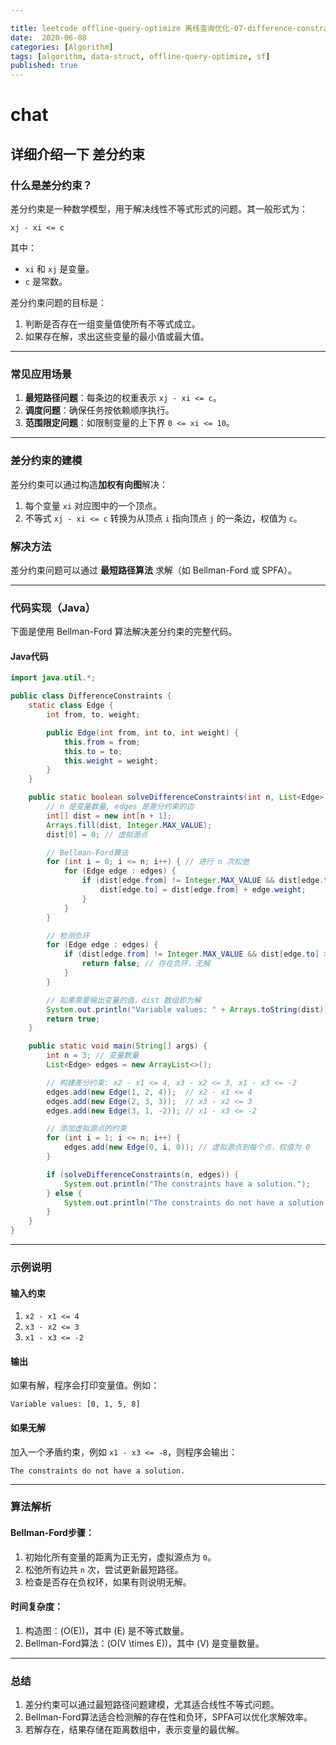 ```yaml
---

title: leetcode offline-query-optimize 离线查询优化-07-difference-constraints 差分约束
date:  2020-06-08
categories: [Algorithm]
tags: [algorithm, data-struct, offline-query-optimize, sf]
published: true
---
```



# chat


## 详细介绍一下 差分约束

### 什么是差分约束？

差分约束是一种数学模型，用于解决线性不等式形式的问题。其一般形式为：

```
xj - xi <= c
```

其中：
- `xi` 和 `xj` 是变量。
- `c` 是常数。

差分约束问题的目标是：
1. 判断是否存在一组变量值使所有不等式成立。
2. 如果存在解，求出这些变量的最小值或最大值。

---

### 常见应用场景

1. **最短路径问题**：每条边的权重表示 `xj - xi <= c`。
2. **调度问题**：确保任务按依赖顺序执行。
3. **范围限定问题**：如限制变量的上下界 `0 <= xi <= 10`。

---

### 差分约束的建模

差分约束可以通过构造**加权有向图**解决：
1. 每个变量 `xi` 对应图中的一个顶点。
2. 不等式 `xj - xi <= c` 转换为从顶点 `i` 指向顶点 `j` 的一条边，权值为 `c`。

### 解决方法

差分约束问题可以通过 **最短路径算法** 求解（如 Bellman-Ford 或 SPFA）。

---

### 代码实现（Java）

下面是使用 Bellman-Ford 算法解决差分约束的完整代码。

#### Java代码

```java
import java.util.*;

public class DifferenceConstraints {
    static class Edge {
        int from, to, weight;

        public Edge(int from, int to, int weight) {
            this.from = from;
            this.to = to;
            this.weight = weight;
        }
    }

    public static boolean solveDifferenceConstraints(int n, List<Edge> edges) {
        // n 是变量数量, edges 是差分约束的边
        int[] dist = new int[n + 1];
        Arrays.fill(dist, Integer.MAX_VALUE);
        dist[0] = 0; // 虚拟源点

        // Bellman-Ford算法
        for (int i = 0; i <= n; i++) { // 进行 n 次松弛
            for (Edge edge : edges) {
                if (dist[edge.from] != Integer.MAX_VALUE && dist[edge.to] > dist[edge.from] + edge.weight) {
                    dist[edge.to] = dist[edge.from] + edge.weight;
                }
            }
        }

        // 检测负环
        for (Edge edge : edges) {
            if (dist[edge.from] != Integer.MAX_VALUE && dist[edge.to] > dist[edge.from] + edge.weight) {
                return false; // 存在负环，无解
            }
        }

        // 如果需要输出变量的值，dist 数组即为解
        System.out.println("Variable values: " + Arrays.toString(dist));
        return true;
    }

    public static void main(String[] args) {
        int n = 3; // 变量数量
        List<Edge> edges = new ArrayList<>();

        // 构建差分约束: x2 - x1 <= 4, x3 - x2 <= 3, x1 - x3 <= -2
        edges.add(new Edge(1, 2, 4));  // x2 - x1 <= 4
        edges.add(new Edge(2, 3, 3));  // x3 - x2 <= 3
        edges.add(new Edge(3, 1, -2)); // x1 - x3 <= -2

        // 添加虚拟源点的约束
        for (int i = 1; i <= n; i++) {
            edges.add(new Edge(0, i, 0)); // 虚拟源点到每个点，权值为 0
        }

        if (solveDifferenceConstraints(n, edges)) {
            System.out.println("The constraints have a solution.");
        } else {
            System.out.println("The constraints do not have a solution.");
        }
    }
}
```

---

### 示例说明

#### 输入约束

1. `x2 - x1 <= 4`
2. `x3 - x2 <= 3`
3. `x1 - x3 <= -2`

#### 输出
如果有解，程序会打印变量值。例如：
```
Variable values: [0, 1, 5, 8]
```

#### 如果无解
加入一个矛盾约束，例如 `x1 - x3 <= -8`，则程序会输出：
```
The constraints do not have a solution.
```

---

### 算法解析

#### Bellman-Ford步骤：
1. 初始化所有变量的距离为正无穷，虚拟源点为 `0`。
2. 松弛所有边共 `n` 次，尝试更新最短路径。
3. 检查是否存在负权环，如果有则说明无解。

#### 时间复杂度：
1. 构造图：\(O(E)\)，其中 \(E\) 是不等式数量。
2. Bellman-Ford算法：\(O(V \times E)\)，其中 \(V\) 是变量数量。

---

### 总结

1. 差分约束可以通过最短路径问题建模，尤其适合线性不等式问题。
2. Bellman-Ford算法适合检测解的存在性和负环，SPFA可以优化求解效率。
3. 若解存在，结果存储在距离数组中，表示变量的最优解。



